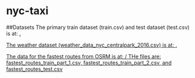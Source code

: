 # nyc-taxi

##Datasets
The primary train dataset (train.csv) and test dataset (test.csv) is at: <a href=https://www.kaggle.com/c/nyc-taxi-trip-duration/data>.

The weather dataset (weather_data_nyc_centralpark_2016.csv) is at: <a href=https://www.kaggle.com/mathijs/weather-data-in-new-york-city-2016>.

The data for the fastest routes from OSRM is at: <a href=https://www.kaggle.com/oscarleo/new-york-city-taxi-with-osrm>/ THe files are:  fastest_routes_train_part_1.csv, fastest_routes_train_part_2.csv, and fastest_routes_test.csv
